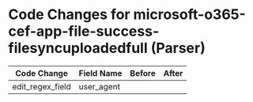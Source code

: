 # Code Changes for microsoft-o365-cef-app-file-success-filesyncuploadedfull (Parser)

| Code Change | Field Name | Before | After |
|-------------|------------|--------|-------|
| edit_regex_field | user_agent |  |  |